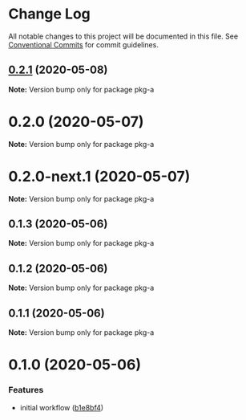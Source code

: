 # Change Log

All notable changes to this project will be documented in this file.
See [Conventional Commits](https://conventionalcommits.org) for commit guidelines.

## [0.2.1](https://github.com/thiagozf/slack-bot-actions/compare/v0.2.0...v0.2.1) (2020-05-08)

**Note:** Version bump only for package pkg-a





# 0.2.0 (2020-05-07)

**Note:** Version bump only for package pkg-a





# 0.2.0-next.1 (2020-05-07)

**Note:** Version bump only for package pkg-a





## 0.1.3 (2020-05-06)

**Note:** Version bump only for package pkg-a





## 0.1.2 (2020-05-06)

**Note:** Version bump only for package pkg-a





## 0.1.1 (2020-05-06)

**Note:** Version bump only for package pkg-a





# 0.1.0 (2020-05-06)


### Features

* initial workflow ([b1e8bf4](https://github.com/thiagozf/gh-actions/commit/b1e8bf4fcd58b89b966a652b4d8f340f2e20f691))
